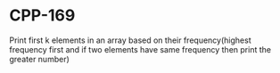 # CPP-169
Print first k elements in an array based on their frequency(highest frequency first and if two elements have same frequency then print the greater number)

